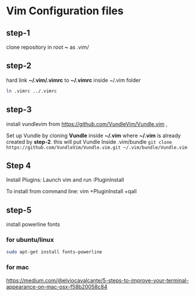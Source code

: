 # Vim Configuration files

## step-1
clone repository in root **~** as .vim/

## step-2 
hard link **~/.vim/.vimrc** to **~/.vimrc**
inside ~/.vim folder
```bash
ln .vimrc ../.vimrc
``` 
## step-3
install vundlevim from https://github.com/VundleVim/Vundle.vim , 

Set up Vundle by cloning **Vundle** inside **~/.vim** where **~/.vim** is already created by **step-2**.
this will put Vundle Inside .vim/bundle
`
git clone https://github.com/VundleVim/Vundle.vim.git ~/.vim/bundle/Vundle.vim
`

## Step 4 
Install Plugins:
Launch vim and run :PluginInstall

To install from command line: vim +PluginInstall +qall

## step-5 
install powerline fonts

### for ubuntu/linux
```bash
sudo apt-get install fonts-powerline
```

### for mac 
https://medium.com/@elviocavalcante/5-steps-to-improve-your-terminal-appearance-on-mac-osx-f58b20058c84


